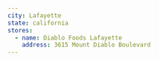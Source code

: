 ```yaml
---
city: Lafayette
state: california
stores:
  - name: Diablo Foods Lafayette
    address: 3615 Mount Diablo Boulevard
---
```

